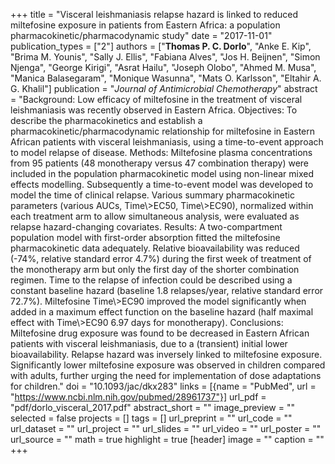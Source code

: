 +++
title = "Visceral leishmaniasis relapse hazard is linked to reduced miltefosine exposure in patients from Eastern Africa: a population pharmacokinetic/pharmacodynamic study"
date = "2017-11-01"
publication_types = ["2"]
authors = ["**Thomas P. C. Dorlo**", "Anke E. Kip", "Brima M. Younis", "Sally J. Ellis", "Fabiana Alves", "Jos H. Beijnen", "Simon Njenga", "George Kirigi", "Asrat Hailu", "Joseph Olobo", "Ahmed M. Musa", "Manica Balasegaram", "Monique Wasunna", "Mats O. Karlsson", "Eltahir A. G. Khalil"]
publication = "_Journal of Antimicrobial Chemotherapy_"
abstract = "Background: Low efficacy of miltefosine in the treatment of visceral leishmaniasis was recently observed in Eastern Africa. Objectives: To describe the pharmacokinetics and establish a pharmacokinetic/pharmacodynamic relationship for miltefosine in Eastern African patients with visceral leishmaniasis, using a time-to-event approach to model relapse of disease. Methods: Miltefosine plasma concentrations from 95 patients (48 monotherapy versus 47 combination therapy) were included in the population pharmacokinetic model using non-linear mixed effects modelling. Subsequently a time-to-event model was developed to model the time of clinical relapse. Various summary pharmacokinetic parameters (various AUCs, Time\\>EC50, Time\\>EC90), normalized within each treatment arm to allow simultaneous analysis, were evaluated as relapse hazard-changing covariates. Results: A two-compartment population model with first-order absorption fitted the miltefosine pharmacokinetic data adequately. Relative bioavailability was reduced (-74%, relative standard error 4.7%) during the first week of treatment of the monotherapy arm but only the first day of the shorter combination regimen. Time to the relapse of infection could be described using a constant baseline hazard (baseline 1.8 relapses/year, relative standard error 72.7%). Miltefosine Time\\>EC90 improved the model significantly when added in a maximum effect function on the baseline hazard (half maximal effect with Time\\>EC90 6.97 days for monotherapy). Conclusions: Miltefosine drug exposure was found to be decreased in Eastern African patients with visceral leishmaniasis, due to a (transient) initial lower bioavailability. Relapse hazard was inversely linked to miltefosine exposure. Significantly lower miltefosine exposure was observed in children compared with adults, further urging the need for implementation of dose adaptations for children."
doi = "10.1093/jac/dkx283"
links = [{name = "PubMed", url = "https://www.ncbi.nlm.nih.gov/pubmed/28961737"}]
url_pdf = "pdf/dorlo_visceral_2017.pdf"
abstract_short = ""
image_preview = ""
selected = false
projects = []
tags = []
url_preprint = ""
url_code = ""
url_dataset = ""
url_project = ""
url_slides = ""
url_video = ""
url_poster = ""
url_source = ""
math = true
highlight = true
[header]
image = ""
caption = ""
+++
